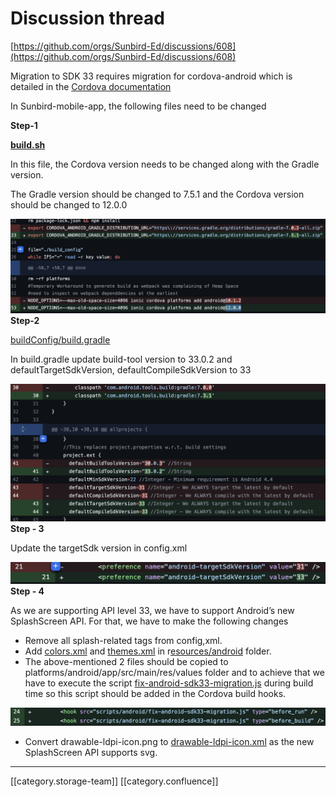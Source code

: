# Discussion thread

[https://github.com/orgs/Sunbird-Ed/discussions/608](https://github.com/orgs/Sunbird-Ed/discussions/608)

Migration to SDK 33 requires migration for cordova-android which is detailed in the [Cordova documentation](https://cordova.apache.org/announcements/2023/05/22/cordova-android-12.0.0.html)

In Sunbird-mobile-app, the following files need to be changed

**Step-1**

[**build.sh**](https://github.com/Sunbird-Ed/SunbirdEd-mobile-app/blob/release-5.1.0.10/build.sh)

In this file, the Cordova version needs to be changed along with the Gradle version.

The Gradle version should be changed to 7.5.1 and the Cordova version should be changed to 12.0.0

![](<../../../../Others/SunbirdED/images/storage/Screenshot 2023-08-25 at 12.04.01 PM.png>) **Step-2**

[buildConfig/build.gradle](https://github.com/Sunbird-Ed/SunbirdEd-mobile-app/blob/release-5.1.0.10/buildConfig/build.gradle)

In build.gradle update build-tool version to 33.0.2 and defaultTargetSdkVersion, defaultCompileSdkVersion to 33

![](<../../../../Others/SunbirdED/images/storage/Screenshot 2023-08-25 at 2.46.28 PM.png>) **Step - 3**

Update the targetSdk version in config.xml

![](<../../../../Others/SunbirdED/images/storage/Screenshot 2023-08-25 at 3.04.14 PM.png>) **Step - 4**

As we are supporting API level 33, we have to support Android’s new SplashScreen API. For that, we have to make the following changes

* Remove all splash-related tags from config,xml.
* Add [colors.xml](https://github.com/Sunbird-Ed/SunbirdEd-mobile-app/blob/release-5.1.0.10/resources/android/colors.xml) and [themes.xml](https://github.com/Sunbird-Ed/SunbirdEd-mobile-app/blob/release-5.1.0.10/resources/android/themes.xml) in r[esources/android](https://github.com/Sunbird-Ed/SunbirdEd-mobile-app/tree/release-5.1.0.10/resources/android) folder.
* The above-mentioned 2 files should be copied to platforms/android/app/src/main/res/values folder and to achieve that we have to execute the script [fix-android-sdk33-migration.js](https://github.com/Sunbird-Ed/SunbirdEd-mobile-app/blob/release-5.1.0.10/scripts/android/fix-android-sdk33-migration.js) during build time so this script should be added in the Cordova build hooks.

![](<../../../../Others/SunbirdED/images/storage/Screenshot 2023-08-25 at 3.02.55 PM.png>)

* Convert drawable-ldpi-icon.png to [drawable-ldpi-icon.xml](https://github.com/Sunbird-Ed/SunbirdEd-mobile-app/blob/release-5.1.0.10/resources/android/icon/drawable-ldpi-icon.xml) as the new SplashScreen API supports svg.

***

\[\[category.storage-team]] \[\[category.confluence]]

